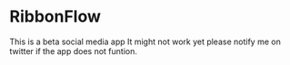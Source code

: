 # RibbonFlow
This is a beta social media app It might not work yet please notify me on twitter if the app does not funtion. 
